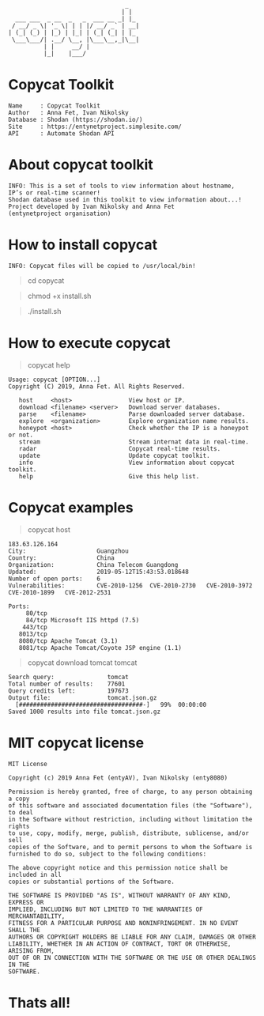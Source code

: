                                      _   
                                    | |  
      ___ ___  _ __  _   _  ___ __ _| |_ 
     / __/ _ \| '_ \| | | |/ __/ _` | __|
    | (_| (_) | |_) | |_| | (_| (_| | |_ 
     \___\___/| .__/ \__, |\___\__,_|\__|
              | |     __/ |              
              |_|    |___/               

# Copycat Toolkit
    
    Name     : Copycat Toolkit 
    Author   : Anna Fet, Ivan Nikolsky
    Database : Shodan (https://shodan.io/)
    Site     : https://entynetproject.simplesite.com/
    API      : Automate Shodan API

# About copycat toolkit

    INFO: This is a set of tools to view information about hostname, 
    IP’s or real-time scanner! 
    Shodan database used in this toolkit to view information about...! 
    Project developed by Ivan Nikolsky and Anna Fet 
    (entynetproject organisation)
    
# How to install copycat

    INFO: Copycat files will be copied to /usr/local/bin!
    
> cd copycat

> chmod +x install.sh

> ./install.sh

# How to execute copycat

> copycat help

    Usage: copycat [OPTION...]
    Copyright (C) 2019, Anna Fet. All Rights Reserved.
 
       host     <host>                View host or IP.
       download <filename> <server>   Download server databases.
       parse    <filename>            Parse downloaded server database.
       explore  <organization>        Explore organization name results.                 
       honeypot <host>                Check whether the IP is a honeypot or not.
       stream                         Stream internat data in real-time.
       radar                          Copycat real-time results.
       update                         Update copycat toolkit.
       info                           View information about copycat toolkit.
       help                           Give this help list.
       
 # Copycat examples
 
> copycat host 
 
    183.63.126.164
    City:                    Guangzhou
    Country:                 China
    Organization:            China Telecom Guangdong
    Updated:                 2019-05-12T15:43:53.018648
    Number of open ports:    6
    Vulnerabilities:         CVE-2010-1256	CVE-2010-2730	CVE-2010-3972	CVE-2010-1899	CVE-2012-2531	

    Ports:
         80/tcp  
         84/tcp Microsoft IIS httpd (7.5)
        443/tcp  
       8013/tcp  
       8080/tcp Apache Tomcat (3.1)
       8081/tcp Apache Tomcat/Coyote JSP engine (1.1)
       
> copycat download tomcat tomcat

    Search query:			    tomcat
    Total number of results:    77601
    Query credits left:		    197673
    Output file:			    tomcat.json.gz
      [###################################-]   99%  00:00:00
    Saved 1000 results into file tomcat.json.gz
    
# MIT copycat license

    MIT License

    Copyright (c) 2019 Anna Fet (entyAV), Ivan Nikolsky (enty8080)

    Permission is hereby granted, free of charge, to any person obtaining a copy
    of this software and associated documentation files (the "Software"), to deal
    in the Software without restriction, including without limitation the rights
    to use, copy, modify, merge, publish, distribute, sublicense, and/or sell
    copies of the Software, and to permit persons to whom the Software is
    furnished to do so, subject to the following conditions:

    The above copyright notice and this permission notice shall be included in all
    copies or substantial portions of the Software.

    THE SOFTWARE IS PROVIDED "AS IS", WITHOUT WARRANTY OF ANY KIND, EXPRESS OR
    IMPLIED, INCLUDING BUT NOT LIMITED TO THE WARRANTIES OF MERCHANTABILITY,
    FITNESS FOR A PARTICULAR PURPOSE AND NONINFRINGEMENT. IN NO EVENT SHALL THE
    AUTHORS OR COPYRIGHT HOLDERS BE LIABLE FOR ANY CLAIM, DAMAGES OR OTHER
    LIABILITY, WHETHER IN AN ACTION OF CONTRACT, TORT OR OTHERWISE, ARISING FROM,
    OUT OF OR IN CONNECTION WITH THE SOFTWARE OR THE USE OR OTHER DEALINGS IN THE
    SOFTWARE.

# Thats all!
 
